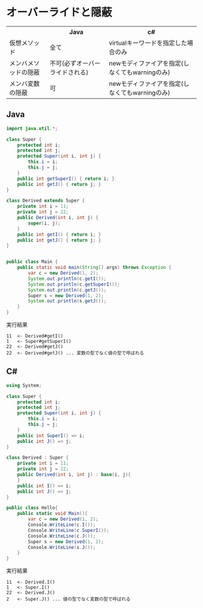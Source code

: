 # オーバーライドと隠蔽
<table>
    <tr>
        <th></th>
        <th>Java</th>
        <th>c#</th>
    </tr>
    <tr>
        <td>仮想メソッド</td>
        <td>全て</td>
        <td>virtualキーワードを指定した場合のみ</td>
    </tr>
    <tr>
        <td>
            メンバメソッドの隠蔽
        </td>
        <td>不可(必ずオーバーライドされる)</td>
        <td>newモディファイアを指定(しなくてもwarningのみ)</td>
    </tr>
    <tr>
        <td>メンバ変数の隠蔽</td>
        <td>可</td>
        <td>newモディファイアを指定(しなくてもwarningのみ)</td>
    </tr>
</table>

## Java
```Java
import java.util.*;

class Super {
    protected int i;
    protected int j;
    protected Super(int i, int j) {
        this.i = i;
        this.j = j;
    }
    public int getSuperI() { return i; }
    public int getJ() { return j; }
}

class Derived extends Super {
    private int i = 11;
    private int j = 22;
    public Derived(int i, int j) {
        super(i, j);
    }
    public int getI() { return i; }
    public int getJ() { return j; }
}


public class Main {
    public static void main(String[] args) throws Exception {
        var c = new Derived(1, 2);
        System.out.println(c.getI());
        System.out.println(c.getSuperI());
        System.out.println(c.getJ());
        Super s = new Derived(1, 2);
        System.out.println(s.getJ());
    }
}
```
実行結果
```
11  <- Derived#getI()
1   <- Super#getSuperI()
22  <- Derived#getJ()
22  <- Derived#getJ() ... 変数の型でなく値の型で呼ばれる
```

## C#
```c#
using System;

class Super {
    protected int i;
    protected int j;
    protected Super(int i, int j) {
        this.i = i;
        this.j = j;
    }
    public int SuperI() => i;
    public int J() => j;
}

class Derived : Super {
    private int i = 11;
    private int j = 22;
    public Derived(int i, int j) : base(i, j){
    }
    public int I() => i;
    public int J() => j;
}

public class Hello{
    public static void Main(){
        var c = new Derived(1, 2);
        Console.WriteLine(c.I());
        Console.WriteLine(c.SuperI());
        Console.WriteLine(c.J());
        Super s = new Derived(1, 2);
        Console.WriteLine(s.J());
    }
}
```
実行結果  
```
11  <- Derived.I()
1   <- Super.I()
22  <- Derived.J()
2   <- Super.J() ... 値の型でなく変数の型で呼ばれる
```
